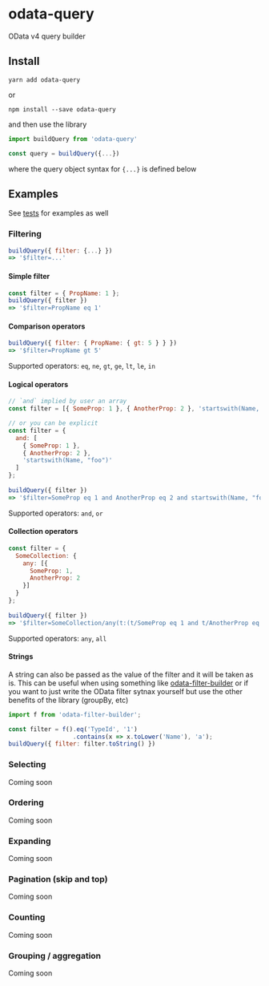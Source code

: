 # odata-query

OData v4 query builder

## Install
```
yarn add odata-query
```
or
```
npm install --save odata-query
```

and then use the library
```js
import buildQuery from 'odata-query'

const query = buildQuery({...})
``` 
where the query object syntax for `{...}` is defined below

## Examples
See [tests](src/index.test.js) for examples as well

### Filtering
```js
buildQuery({ filter: {...} })
=> '$filter=...'
```

#### Simple filter
```js
const filter = { PropName: 1 };
buildQuery({ filter })
=> '$filter=PropName eq 1'
```

#### Comparison operators
```js
buildQuery({ filter: { PropName: { gt: 5 } } })
=> '$filter=PropName gt 5'
```
Supported operators: `eq`, `ne`, `gt`, `ge`, `lt`, `le`, `in`

#### Logical operators
```js
// `and` implied by user an array
const filter = [{ SomeProp: 1 }, { AnotherProp: 2 }, 'startswith(Name, "foo")'];

// or you can be explicit
const filter = {
  and: [
    { SomeProp: 1 },
    { AnotherProp: 2 },
    'startswith(Name, "foo")'
  ]
};
    
buildQuery({ filter })
=> '$filter=SomeProp eq 1 and AnotherProp eq 2 and startswith(Name, "foo")'
```
Supported operators: `and`, `or`

#### Collection operators
```js
const filter = {
  SomeCollection: {
    any: [{
      SomeProp: 1,
      AnotherProp: 2
    }]
  }
};
    
buildQuery({ filter })
=> '$filter=SomeCollection/any(t:(t/SomeProp eq 1 and t/AnotherProp eq 2)'
```

Supported operators: `any`, `all`

#### Strings
A string can also be passed as the value of the filter and it will be taken as is.  This can be useful when using something like [odata-filter-builder](https://github.com/bodia-uz/odata-filter-builder) or if you want to just write the OData filter sytnax yourself but use the other benefits of the library (groupBy, etc)
```js
import f from 'odata-filter-builder';

const filter = f().eq('TypeId', '1')
                  .contains(x => x.toLower('Name'), 'a');
buildQuery({ filter: filter.toString() })
```

### Selecting
Coming soon

### Ordering
Coming soon

### Expanding
Coming soon

### Pagination (skip and top)
Coming soon

### Counting
Coming soon

### Grouping / aggregation
Coming soon